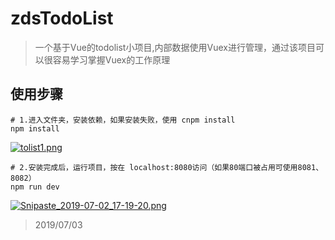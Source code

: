 # zdsTodoList

> 一个基于Vue的todolist小项目,内部数据使用Vuex进行管理，通过该项目可以很容易学习掌握Vuex的工作原理

## 使用步骤

``` 
# 1.进入文件夹，安装依赖，如果安装失败，使用 cnpm install
npm install
```
[![tolist1.png](https://i.loli.net/2019/07/02/5d1b20746b07354516.png)](https://i.loli.net/2019/07/02/5d1b20746b07354516.png)
```
# 2.安装完成后，运行项目，按在 localhost:8080访问（如果80端口被占用可使用8081、8082）
npm run dev
```
[![Snipaste_2019-07-02_17-19-20.png](https://i.loli.net/2019/07/02/5d1b21a534f2052945.png)](https://i.loli.net/2019/07/02/5d1b21a534f2052945.png)

>2019/07/03